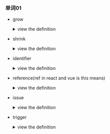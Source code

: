 ### 单词01
* grow
  <details>
    <summary>view the definition</summary>
    英 [grəʊ] vt. 种植，增加，扩大(`flex-grow`:定义项目的扩大比例【伸缩布局】)
  </details>
* shrink
  <details>
    <summary>view the definition</summary>
    英 [ʃrɪŋk] vt. 收缩；皱缩；退缩
  </details>
* identifier
  <details>
    <summary>view the definition</summary>
    英[aɪˈdentɪfaɪə(r)] n. 识别符；检验人；鉴别器；编号
    ![identifier](./screenshots/identifiter.png)
  </details>
* reference(ref in react and vue is this means)
  <details>
    <summary>view the definition</summary>
    英[ˈrefrəns] n. 参考；谈到；引用

    ![reference](./screenshots/reference.png)
  </details>
* issue
  <details>
    <summary>view the definition</summary>
    英 [ˈɪʃu:] n. 问题；（报刊的）期，号；发行物；流出 vt. 发行，发布

    * social issue: 社会问题
    * date issue: 发布日期
  </details>
* trigger
  <details>
    <summary>view the definition</summary>
    英 [ˈtrɪgə(r)] n. (枪)扳机；启动装置；[电子学]触发器，触发电器  vt. 引发，触发
  </details>
